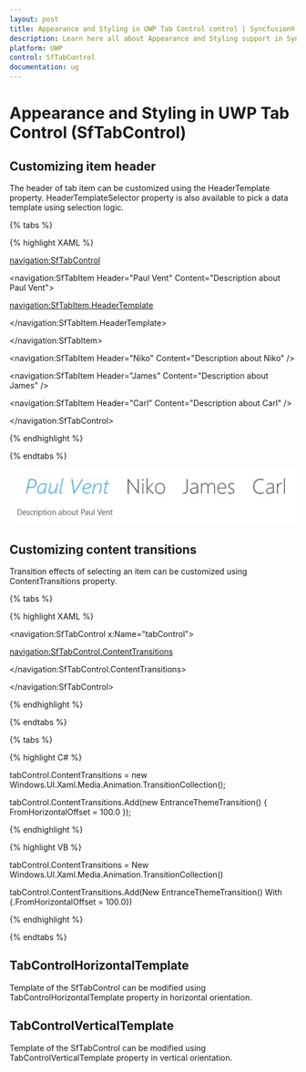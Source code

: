 ```yaml
---
layout: post
title: Appearance and Styling in UWP Tab Control control | Syncfusion®
description: Learn here all about Appearance and Styling support in Syncfusion® UWP Tab Control (SfTabControl) control and more.
platform: UWP
control: SfTabControl
documentation: ug
---
```


# Appearance and Styling in UWP Tab Control (SfTabControl)

## Customizing item header

The header of tab item can be customized using the HeaderTemplate property. HeaderTemplateSelector property is also available to pick a data template using selection logic.

{% tabs %}

{% highlight XAML %}

<navigation:SfTabControl>

<navigation:SfTabItem Header="Paul Vent" Content="Description about Paul Vent">

<navigation:SfTabItem.HeaderTemplate>

<DataTemplate>

<TextBlock Text="{Binding}" FontStyle="Italic"/>

</DataTemplate>

</navigation:SfTabItem.HeaderTemplate>

</navigation:SfTabItem>

<navigation:SfTabItem Header="Niko" Content="Description about Niko" />

<navigation:SfTabItem Header="James" Content="Description about James" />

<navigation:SfTabItem Header="Carl" Content="Description about Carl" />

</navigation:SfTabControl>


{% endhighlight %}


{% endtabs %}


![Appearance-and-Styling-img1](Appearance-and-Styling-images/Appearance-and-Styling-img1.jpeg)


## Customizing content transitions

Transition effects of selecting an item can be customized using ContentTransitions property.

{% tabs %}

{% highlight XAML %}

<navigation:SfTabControl x:Name="tabControl">

<navigation:SfTabControl.ContentTransitions>

<TransitionCollection>

<EntranceThemeTransition FromHorizontalOffset="100">

</EntranceThemeTransition>

</TransitionCollection>

</navigation:SfTabControl.ContentTransitions>

</navigation:SfTabControl>

{% endhighlight %}

{% endtabs %}

{% tabs %}

{% highlight C# %}

tabControl.ContentTransitions = new Windows.UI.Xaml.Media.Animation.TransitionCollection();

tabControl.ContentTransitions.Add(new EntranceThemeTransition() { FromHorizontalOffset = 100.0 });

{% endhighlight %}

{% highlight VB %}

tabControl.ContentTransitions = New Windows.UI.Xaml.Media.Animation.TransitionCollection()

tabControl.ContentTransitions.Add(New EntranceThemeTransition() With {.FromHorizontalOffset = 100.0})

{% endhighlight %}

{% endtabs %}

## TabControlHorizontalTemplate

Template of the SfTabControl can be modified using TabControlHorizontalTemplate property in horizontal orientation.

## TabControlVerticalTemplate

Template of the SfTabControl can be modified using TabControlVerticalTemplate property in vertical orientation.

